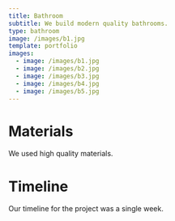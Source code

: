 ```yaml
---
title: Bathroom
subtitle: We build modern quality bathrooms.
type: bathroom
image: /images/b1.jpg
template: portfolio
images:
  - image: /images/b1.jpg
  - image: /images/b2.jpg
  - image: /images/b3.jpg
  - image: /images/b4.jpg
  - image: /images/b5.jpg
---
```


# Materials

We used high quality materials.

# Timeline

Our timeline for the project was a single week.
